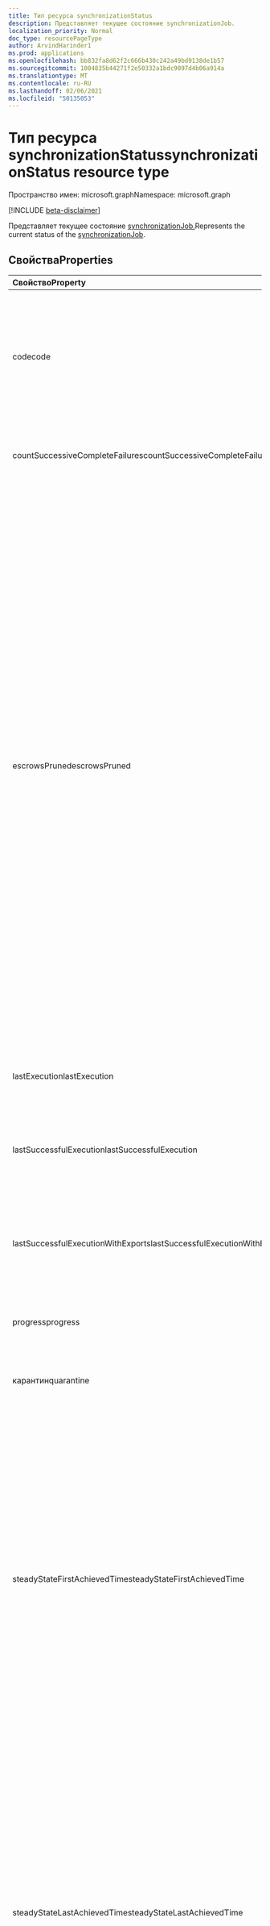 ```yaml
---
title: Тип ресурса synchronizationStatus
description: Представляет текущее состояние synchronizationJob.
localization_priority: Normal
doc_type: resourcePageType
author: ArvindHarinder1
ms.prod: applications
ms.openlocfilehash: bb832fa8d62f2c666b430c242a49bd9138de1b57
ms.sourcegitcommit: 1004835b44271f2e50332a1bdc9097d4b06a914a
ms.translationtype: MT
ms.contentlocale: ru-RU
ms.lasthandoff: 02/06/2021
ms.locfileid: "50135053"
---
```

# <a name="synchronizationstatus-resource-type"></a><span data-ttu-id="e9a16-103">Тип ресурса synchronizationStatus</span><span class="sxs-lookup"><span data-stu-id="e9a16-103">synchronizationStatus resource type</span></span>

<span data-ttu-id="e9a16-104">Пространство имен: microsoft.graph</span><span class="sxs-lookup"><span data-stu-id="e9a16-104">Namespace: microsoft.graph</span></span>

[!INCLUDE [beta-disclaimer](../../includes/beta-disclaimer.md)]

<span data-ttu-id="e9a16-105">Представляет текущее состояние [synchronizationJob.](synchronization-synchronizationjob.md)</span><span class="sxs-lookup"><span data-stu-id="e9a16-105">Represents the current status of the [synchronizationJob](synchronization-synchronizationjob.md).</span></span>

## <a name="properties"></a><span data-ttu-id="e9a16-106">Свойства</span><span class="sxs-lookup"><span data-stu-id="e9a16-106">Properties</span></span>

| <span data-ttu-id="e9a16-107">Свойство</span><span class="sxs-lookup"><span data-stu-id="e9a16-107">Property</span></span>                              | <span data-ttu-id="e9a16-108">Тип</span><span class="sxs-lookup"><span data-stu-id="e9a16-108">Type</span></span>      | <span data-ttu-id="e9a16-109">Описание</span><span class="sxs-lookup"><span data-stu-id="e9a16-109">Description</span></span>    |
|:--------------------------------------|:----------|:---------------|
|<span data-ttu-id="e9a16-110">code</span><span class="sxs-lookup"><span data-stu-id="e9a16-110">code</span></span>|<span data-ttu-id="e9a16-111">Строка</span><span class="sxs-lookup"><span data-stu-id="e9a16-111">String</span></span>|<span data-ttu-id="e9a16-112">Высокоуровневый код состояния задания синхронизации.</span><span class="sxs-lookup"><span data-stu-id="e9a16-112">High-level status code of the synchronization job.</span></span> <span data-ttu-id="e9a16-113">Возможные значения: `NotConfigured`, `NotRun`, `Active`, `Paused`, `Quarantine`.</span><span class="sxs-lookup"><span data-stu-id="e9a16-113">Possible values are: `NotConfigured`, `NotRun`, `Active`, `Paused`, `Quarantine`.</span></span>|
|<span data-ttu-id="e9a16-114">countSuccessiveCompleteFailures</span><span class="sxs-lookup"><span data-stu-id="e9a16-114">countSuccessiveCompleteFailures</span></span>|<span data-ttu-id="e9a16-115">Int64</span><span class="sxs-lookup"><span data-stu-id="e9a16-115">Int64</span></span>|<span data-ttu-id="e9a16-116">Количество последовательных сбойов этого задания.</span><span class="sxs-lookup"><span data-stu-id="e9a16-116">Number of consecutive times this job failed.</span></span>|
|<span data-ttu-id="e9a16-117">escrowsPruned</span><span class="sxs-lookup"><span data-stu-id="e9a16-117">escrowsPruned</span></span>|<span data-ttu-id="e9a16-118">Boolean</span><span class="sxs-lookup"><span data-stu-id="e9a16-118">Boolean</span></span>|<span data-ttu-id="e9a16-119">`true` если объектные объекты задания (ошибки на уровне объекта) были обрезаются во время начальной синхронизации.</span><span class="sxs-lookup"><span data-stu-id="e9a16-119">`true` if the job's escrows (object-level errors) were pruned during initial synchronization.</span></span> <span data-ttu-id="e9a16-120">Escrows can be pruned if during the initial synchronization, you reach the threshold of errors that would normally put the job in quarantine.</span><span class="sxs-lookup"><span data-stu-id="e9a16-120">Escrows can be pruned if during the initial synchronization, you reach the threshold of errors that would normally put the job in quarantine.</span></span> <span data-ttu-id="e9a16-121">Вместо того чтобы ходить в карантин, процесс синхронизации очищает ошибки задания и продолжается до завершения начальной синхронизации.</span><span class="sxs-lookup"><span data-stu-id="e9a16-121">Instead of going into quarantine, the synchronization process clears the job's errors and continues until the initial synchronization is completed.</span></span> <span data-ttu-id="e9a16-122">После завершения начальной синхронизации задание будет приостановлено и будет ждать, пока клиент очистит ошибки.</span><span class="sxs-lookup"><span data-stu-id="e9a16-122">When the initial synchronization is completed, the job will pause and wait for the customer to clean up the errors.</span></span>|
|<span data-ttu-id="e9a16-123">lastExecution</span><span class="sxs-lookup"><span data-stu-id="e9a16-123">lastExecution</span></span>|[<span data-ttu-id="e9a16-124">synchronizationTaskExecution</span><span class="sxs-lookup"><span data-stu-id="e9a16-124">synchronizationTaskExecution</span></span>](synchronization-synchronizationtaskexecution.md)|<span data-ttu-id="e9a16-125">Сведения о последнем выполнении задания.</span><span class="sxs-lookup"><span data-stu-id="e9a16-125">Details of the last execution of the job.</span></span>|
|<span data-ttu-id="e9a16-126">lastSuccessfulExecution</span><span class="sxs-lookup"><span data-stu-id="e9a16-126">lastSuccessfulExecution</span></span>|[<span data-ttu-id="e9a16-127">synchronizationTaskExecution</span><span class="sxs-lookup"><span data-stu-id="e9a16-127">synchronizationTaskExecution</span></span>](synchronization-synchronizationtaskexecution.md)|<span data-ttu-id="e9a16-128">Сведения о последнем выполнении этого задания без ошибок.</span><span class="sxs-lookup"><span data-stu-id="e9a16-128">Details of the last execution of this job, which didn't have any errors.</span></span>|
|<span data-ttu-id="e9a16-129">lastSuccessfulExecutionWithExports</span><span class="sxs-lookup"><span data-stu-id="e9a16-129">lastSuccessfulExecutionWithExports</span></span>|[<span data-ttu-id="e9a16-130">synchronizationTaskExecution</span><span class="sxs-lookup"><span data-stu-id="e9a16-130">synchronizationTaskExecution</span></span>](synchronization-synchronizationtaskexecution.md)|<span data-ttu-id="e9a16-131">Сведения о последнем выполнении задания, которое экспортирует объекты в целевой каталог.</span><span class="sxs-lookup"><span data-stu-id="e9a16-131">Details of the last execution of the job, which exported objects into the target directory.</span></span>|
|<span data-ttu-id="e9a16-132">progress</span><span class="sxs-lookup"><span data-stu-id="e9a16-132">progress</span></span>|<span data-ttu-id="e9a16-133">[Коллекция synchronizationProgress](synchronization-synchronizationprogress.md)</span><span class="sxs-lookup"><span data-stu-id="e9a16-133">[synchronizationProgress](synchronization-synchronizationprogress.md) collection</span></span>|<span data-ttu-id="e9a16-134">Сведения о ходе выполнения задания.</span><span class="sxs-lookup"><span data-stu-id="e9a16-134">Details of the progress of a job toward completion.</span></span>|
|<span data-ttu-id="e9a16-135">карантин</span><span class="sxs-lookup"><span data-stu-id="e9a16-135">quarantine</span></span>|[<span data-ttu-id="e9a16-136">synchronizationQuarantine</span><span class="sxs-lookup"><span data-stu-id="e9a16-136">synchronizationQuarantine</span></span>](synchronization-quarantine.md)|<span data-ttu-id="e9a16-137">Если задание находится в карантине, сведения о карантине.</span><span class="sxs-lookup"><span data-stu-id="e9a16-137">If job is in quarantine, quarantine details.</span></span>|
|<span data-ttu-id="e9a16-138">steadyStateFirstAchievedTime</span><span class="sxs-lookup"><span data-stu-id="e9a16-138">steadyStateFirstAchievedTime</span></span>|<span data-ttu-id="e9a16-139">DateTimeOffset</span><span class="sxs-lookup"><span data-stu-id="e9a16-139">DateTimeOffset</span></span>|<span data-ttu-id="e9a16-140">Время, когда было достигнуто стабильное состояние (больше не внося изменений в процесс).</span><span class="sxs-lookup"><span data-stu-id="e9a16-140">The time when steady state (no more changes to the process) was first achieved.</span></span> <span data-ttu-id="e9a16-141">Тип Timestamp представляет сведения о времени и дате с использованием формата ISO 8601 (всегда применяется формат UTC).</span><span class="sxs-lookup"><span data-stu-id="e9a16-141">The Timestamp type represents date and time information using ISO 8601 format and is always in UTC time.</span></span> <span data-ttu-id="e9a16-142">Например, значение полуночи 1 января 2014 г. в формате UTC выглядит так: `'2014-01-01T00:00:00Z'`.</span><span class="sxs-lookup"><span data-stu-id="e9a16-142">For example, midnight UTC on Jan 1, 2014 would look like this: `'2014-01-01T00:00:00Z'`.</span></span>|
|<span data-ttu-id="e9a16-143">steadyStateLastAchievedTime</span><span class="sxs-lookup"><span data-stu-id="e9a16-143">steadyStateLastAchievedTime</span></span>|<span data-ttu-id="e9a16-144">DateTimeOffset</span><span class="sxs-lookup"><span data-stu-id="e9a16-144">DateTimeOffset</span></span>|<span data-ttu-id="e9a16-145">Время последнего достижения устойчивого состояния (без изменений в процессе).</span><span class="sxs-lookup"><span data-stu-id="e9a16-145">The time when steady state (no more changes to the process) was last achieved.</span></span> <span data-ttu-id="e9a16-146">Тип Timestamp представляет сведения о времени и дате с использованием формата ISO 8601 (всегда применяется формат UTC).</span><span class="sxs-lookup"><span data-stu-id="e9a16-146">The Timestamp type represents date and time information using ISO 8601 format and is always in UTC time.</span></span> <span data-ttu-id="e9a16-147">Например, значение полуночи 1 января 2014 г. в формате UTC выглядит так: `'2014-01-01T00:00:00Z'`.</span><span class="sxs-lookup"><span data-stu-id="e9a16-147">For example, midnight UTC on Jan 1, 2014 would look like this: `'2014-01-01T00:00:00Z'`.</span></span>|
|<span data-ttu-id="e9a16-148">synchronizedEntryCountByType</span><span class="sxs-lookup"><span data-stu-id="e9a16-148">synchronizedEntryCountByType</span></span>|<span data-ttu-id="e9a16-149">[Коллекция stringKeyLongValuePair](synchronization-stringkeylongvaluepair.md)</span><span class="sxs-lookup"><span data-stu-id="e9a16-149">[stringKeyLongValuePair](synchronization-stringkeylongvaluepair.md) collection</span></span>|<span data-ttu-id="e9a16-150">Количество синхронизированных объектов, перечисленных по типу объекта.</span><span class="sxs-lookup"><span data-stu-id="e9a16-150">Count of synchronized objects, listed by object type.</span></span>|
|<span data-ttu-id="e9a16-151">troubleshootingUrl</span><span class="sxs-lookup"><span data-stu-id="e9a16-151">troubleshootingUrl</span></span>|<span data-ttu-id="e9a16-152">Строка</span><span class="sxs-lookup"><span data-stu-id="e9a16-152">String</span></span>|<span data-ttu-id="e9a16-153">В случае ошибки URL-адрес с действиями по устранению неполадок для проблемы.</span><span class="sxs-lookup"><span data-stu-id="e9a16-153">In the event of an error, the URL with the troubleshooting steps for the issue.</span></span>|

### <a name="synchronization-status-code-details"></a><span data-ttu-id="e9a16-154">Сведения о коде состояния синхронизации</span><span class="sxs-lookup"><span data-stu-id="e9a16-154">Synchronization status code details</span></span>

| <span data-ttu-id="e9a16-155">Значение</span><span class="sxs-lookup"><span data-stu-id="e9a16-155">Value</span></span>                              | <span data-ttu-id="e9a16-156">Описание</span><span class="sxs-lookup"><span data-stu-id="e9a16-156">Description</span></span>    |
|:-----------------------------------|:---------------|
|<span data-ttu-id="e9a16-157">NotConfigured</span><span class="sxs-lookup"><span data-stu-id="e9a16-157">NotConfigured</span></span>                       |<span data-ttu-id="e9a16-158">Задание не было настроено и никогда не запускалось.</span><span class="sxs-lookup"><span data-stu-id="e9a16-158">Job was not configured and never run.</span></span> <span data-ttu-id="e9a16-159">Авторизация не предоставлена.</span><span class="sxs-lookup"><span data-stu-id="e9a16-159">No authorization was provided.</span></span> |
|<span data-ttu-id="e9a16-160">NotRun</span><span class="sxs-lookup"><span data-stu-id="e9a16-160">NotRun</span></span>                              |<span data-ttu-id="e9a16-161">Задание было настроено и, возможно, запущено, но не завершило свой первый запуск.</span><span class="sxs-lookup"><span data-stu-id="e9a16-161">Job was configured, and possibly started, but hasn't completed its first run.</span></span>|
|<span data-ttu-id="e9a16-162">Активное</span><span class="sxs-lookup"><span data-stu-id="e9a16-162">Active</span></span>                              |<span data-ttu-id="e9a16-163">Задание работает периодически.</span><span class="sxs-lookup"><span data-stu-id="e9a16-163">Job is running periodically.</span></span>|
|<span data-ttu-id="e9a16-164">Приостановлено</span><span class="sxs-lookup"><span data-stu-id="e9a16-164">Paused</span></span>                              |<span data-ttu-id="e9a16-165">Задание было приостановлено (обычно администратором) и в настоящее время не запущено, но состояние задания сохраняется.</span><span class="sxs-lookup"><span data-stu-id="e9a16-165">Job was paused (usually by an administrator) and currently is not running, but the state of the job is preserved.</span></span>|
|<span data-ttu-id="e9a16-166">Карантин</span><span class="sxs-lookup"><span data-stu-id="e9a16-166">Quarantine</span></span>                          |<span data-ttu-id="e9a16-167">Задание находится в карантине.</span><span class="sxs-lookup"><span data-stu-id="e9a16-167">Job is in quarantine.</span></span> <span data-ttu-id="e9a16-168">Это может произойти в случае большого объема ошибок или критических ошибок, таких как отозванные или просроченные учетные данные.</span><span class="sxs-lookup"><span data-stu-id="e9a16-168">This might happen when there is a high volume of errors, or critical errors such as revoked/expired credentials.</span></span> <span data-ttu-id="e9a16-169">В карантине процесс синхронизации попытается выполнить задание с уменьшенной частотой.</span><span class="sxs-lookup"><span data-stu-id="e9a16-169">While in quarantine, the synchronization process will attempt to run the job with reduced frequency.</span></span>|

## <a name="json-representation"></a><span data-ttu-id="e9a16-170">Представление в формате JSON</span><span class="sxs-lookup"><span data-stu-id="e9a16-170">JSON representation</span></span>

<span data-ttu-id="e9a16-171">Ниже указано представление ресурса в формате JSON.</span><span class="sxs-lookup"><span data-stu-id="e9a16-171">The following is a JSON representation of the resource.</span></span>

<!-- {
  "blockType": "resource",
  "optionalProperties": [

  ],
  "@odata.type": "microsoft.graph.synchronizationStatus"
}-->

```json
{
  "code": "String",
  "countSuccessiveCompleteFailures": 1024,
  "escrowsPruned": true,
  "lastExecution": {"@odata.type": "microsoft.graph.synchronizationTaskExecution"},
  "lastSuccessfulExecution": {"@odata.type": "microsoft.graph.synchronizationTaskExecution"},
  "lastSuccessfulExecutionWithExports": {"@odata.type": "microsoft.graph.synchronizationTaskExecution"},
  "progress": [{"@odata.type": "microsoft.graph.synchronizationProgress"}],
  "quarantine": {"@odata.type": "microsoft.graph.synchronizationQuarantine"},
  "steadyStateFirstAchievedTime": "String (timestamp)",
  "steadyStateLastAchievedTime": "String (timestamp)",
  "synchronizedEntryCountByType": [{"@odata.type": "microsoft.graph.stringKeyLongValuePair"}],
  "troubleshootingUrl": "String"
}

```

<!-- uuid: 8fcb5dbc-d5aa-4681-8e31-b001d5168d79
2015-10-25 14:57:30 UTC -->
<!--
{
  "type": "#page.annotation",
  "description": "synchronizationStatus resource",
  "keywords": "",
  "section": "documentation",
  "tocPath": "",
  "suppressions": []
}
-->



